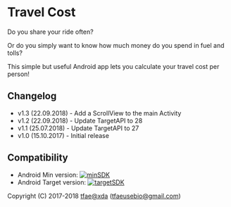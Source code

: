 Travel Cost
==========

Do you share your ride often?

Or do you simply want to know how much money do you spend in fuel and tolls?

This simple but useful Android app lets you calculate your travel cost per person!


## Changelog
* v1.3 (22.09.2018) - Add a ScrollView to the main Activity
* v1.2 (22.09.2018) - Update TargetAPI to 28
* v1.1 (25.07.2018) - Update TargetAPI to 27
* v1.0 (15.10.2017) - Initial release


## Compatibility
* Android Min version: [![minSDK](https://img.shields.io/badge/Android-4.0.3-red.svg)](https://source.android.com/setup/start/build-numbers)
* Android Target version: [![targetSDK](https://img.shields.io/badge/Android-9-brightgreen.svg)](https://source.android.com/setup/start/build-numbers)


Copyright (C) 2017-2018 <a href="https://forum.xda-developers.com/member.php?u=6415870">tfae@xda</a> (tfaeusebio@gmail.com)
